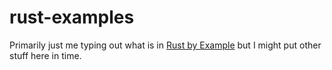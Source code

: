 # rust-examples
Primarily just me typing out what is in [Rust by Example](https://doc.rust-lang.org/rust-by-example/index.html) but I might put other stuff here in time.
